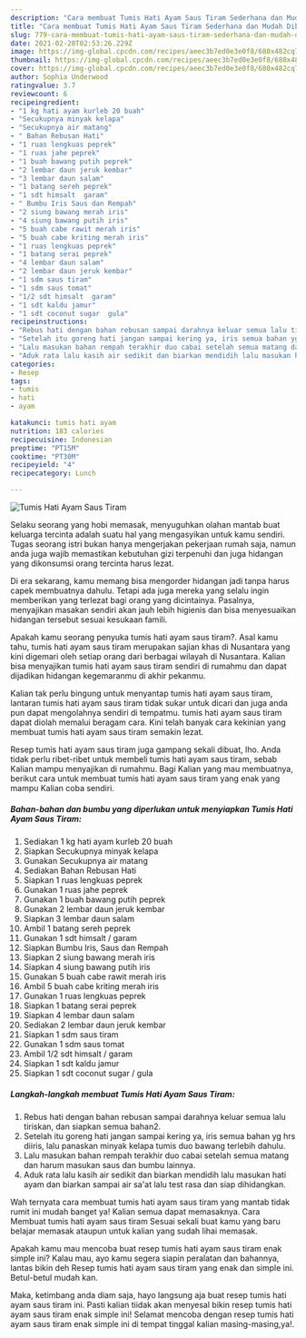 ```yaml
---
description: "Cara membuat Tumis Hati Ayam Saus Tiram Sederhana dan Mudah Dibuat"
title: "Cara membuat Tumis Hati Ayam Saus Tiram Sederhana dan Mudah Dibuat"
slug: 779-cara-membuat-tumis-hati-ayam-saus-tiram-sederhana-dan-mudah-dibuat
date: 2021-02-20T02:53:26.229Z
image: https://img-global.cpcdn.com/recipes/aeec3b7ed0e3e0f8/680x482cq70/tumis-hati-ayam-saus-tiram-foto-resep-utama.jpg
thumbnail: https://img-global.cpcdn.com/recipes/aeec3b7ed0e3e0f8/680x482cq70/tumis-hati-ayam-saus-tiram-foto-resep-utama.jpg
cover: https://img-global.cpcdn.com/recipes/aeec3b7ed0e3e0f8/680x482cq70/tumis-hati-ayam-saus-tiram-foto-resep-utama.jpg
author: Sophia Underwood
ratingvalue: 3.7
reviewcount: 6
recipeingredient:
- "1 kg hati ayam kurleb 20 buah"
- "Secukupnya minyak kelapa"
- "Secukupnya air matang"
- " Bahan Rebusan Hati"
- "1 ruas lengkuas peprek"
- "1 ruas jahe peprek"
- "1 buah bawang putih peprek"
- "2 lembar daun jeruk kembar"
- "3 lembar daun salam"
- "1 batang sereh peprek"
- "1 sdt himsalt  garam"
- " Bumbu Iris Saus dan Rempah"
- "2 siung bawang merah iris"
- "4 siung bawang putih iris"
- "5 buah cabe rawit merah iris"
- "5 buah cabe kriting merah iris"
- "1 ruas lengkuas peprek"
- "1 batang serai peprek"
- "4 lembar daun salam"
- "2 lembar daun jeruk kembar"
- "1 sdm saus tiram"
- "1 sdm saus tomat"
- "1/2 sdt himsalt  garam"
- "1 sdt kaldu jamur"
- "1 sdt coconut sugar  gula"
recipeinstructions:
- "Rebus hati dengan bahan rebusan sampai darahnya keluar semua lalu tiriskan, dan siapkan semua bahan2."
- "Setelah itu goreng hati jangan sampai kering ya, iris semua bahan yg hrs diiris, lalu panaskan minyak kelapa tumis duo bawang terlebih dahulu."
- "Lalu masukan bahan rempah terakhir duo cabai setelah semua matang dan harum masukan saus dan bumbu lainnya."
- "Aduk rata lalu kasih air sedikit dan biarkan mendidih lalu masukan hati ayam dan biarkan sampai air sa&#39;at lalu test rasa dan siap dihidangkan."
categories:
- Resep
tags:
- tumis
- hati
- ayam

katakunci: tumis hati ayam 
nutrition: 183 calories
recipecuisine: Indonesian
preptime: "PT15M"
cooktime: "PT30M"
recipeyield: "4"
recipecategory: Lunch

---
```



![Tumis Hati Ayam Saus Tiram](https://img-global.cpcdn.com/recipes/aeec3b7ed0e3e0f8/680x482cq70/tumis-hati-ayam-saus-tiram-foto-resep-utama.jpg)

Selaku seorang yang hobi memasak, menyuguhkan olahan mantab buat keluarga tercinta adalah suatu hal yang mengasyikan untuk kamu sendiri. Tugas seorang istri bukan hanya mengerjakan pekerjaan rumah saja, namun anda juga wajib memastikan kebutuhan gizi terpenuhi dan juga hidangan yang dikonsumsi orang tercinta harus lezat.

Di era  sekarang, kamu memang bisa mengorder hidangan jadi tanpa harus capek membuatnya dahulu. Tetapi ada juga mereka yang selalu ingin memberikan yang terlezat bagi orang yang dicintainya. Pasalnya, menyajikan masakan sendiri akan jauh lebih higienis dan bisa menyesuaikan hidangan tersebut sesuai kesukaan famili. 



Apakah kamu seorang penyuka tumis hati ayam saus tiram?. Asal kamu tahu, tumis hati ayam saus tiram merupakan sajian khas di Nusantara yang kini digemari oleh setiap orang dari berbagai wilayah di Nusantara. Kalian bisa menyajikan tumis hati ayam saus tiram sendiri di rumahmu dan dapat dijadikan hidangan kegemaranmu di akhir pekanmu.

Kalian tak perlu bingung untuk menyantap tumis hati ayam saus tiram, lantaran tumis hati ayam saus tiram tidak sukar untuk dicari dan juga anda pun dapat mengolahnya sendiri di tempatmu. tumis hati ayam saus tiram dapat diolah memalui beragam cara. Kini telah banyak cara kekinian yang membuat tumis hati ayam saus tiram semakin lezat.

Resep tumis hati ayam saus tiram juga gampang sekali dibuat, lho. Anda tidak perlu ribet-ribet untuk membeli tumis hati ayam saus tiram, sebab Kalian mampu menyajikan di rumahmu. Bagi Kalian yang mau membuatnya, berikut cara untuk membuat tumis hati ayam saus tiram yang enak yang mampu Kalian coba sendiri.

<!--inarticleads1-->

##### Bahan-bahan dan bumbu yang diperlukan untuk menyiapkan Tumis Hati Ayam Saus Tiram:

1. Sediakan 1 kg hati ayam kurleb 20 buah
1. Siapkan Secukupnya minyak kelapa
1. Gunakan Secukupnya air matang
1. Sediakan  Bahan Rebusan Hati
1. Siapkan 1 ruas lengkuas peprek
1. Gunakan 1 ruas jahe peprek
1. Gunakan 1 buah bawang putih peprek
1. Gunakan 2 lembar daun jeruk kembar
1. Siapkan 3 lembar daun salam
1. Ambil 1 batang sereh peprek
1. Gunakan 1 sdt himsalt / garam
1. Siapkan  Bumbu Iris, Saus dan Rempah
1. Siapkan 2 siung bawang merah iris
1. Siapkan 4 siung bawang putih iris
1. Gunakan 5 buah cabe rawit merah iris
1. Ambil 5 buah cabe kriting merah iris
1. Gunakan 1 ruas lengkuas peprek
1. Siapkan 1 batang serai peprek
1. Siapkan 4 lembar daun salam
1. Sediakan 2 lembar daun jeruk kembar
1. Siapkan 1 sdm saus tiram
1. Gunakan 1 sdm saus tomat
1. Ambil 1/2 sdt himsalt / garam
1. Siapkan 1 sdt kaldu jamur
1. Siapkan 1 sdt coconut sugar / gula




<!--inarticleads2-->

##### Langkah-langkah membuat Tumis Hati Ayam Saus Tiram:

1. Rebus hati dengan bahan rebusan sampai darahnya keluar semua lalu tiriskan, dan siapkan semua bahan2.
1. Setelah itu goreng hati jangan sampai kering ya, iris semua bahan yg hrs diiris, lalu panaskan minyak kelapa tumis duo bawang terlebih dahulu.
1. Lalu masukan bahan rempah terakhir duo cabai setelah semua matang dan harum masukan saus dan bumbu lainnya.
1. Aduk rata lalu kasih air sedikit dan biarkan mendidih lalu masukan hati ayam dan biarkan sampai air sa&#39;at lalu test rasa dan siap dihidangkan.




Wah ternyata cara membuat tumis hati ayam saus tiram yang mantab tidak rumit ini mudah banget ya! Kalian semua dapat memasaknya. Cara Membuat tumis hati ayam saus tiram Sesuai sekali buat kamu yang baru belajar memasak ataupun untuk kalian yang sudah lihai memasak.

Apakah kamu mau mencoba buat resep tumis hati ayam saus tiram enak simple ini? Kalau mau, ayo kamu segera siapin peralatan dan bahannya, lantas bikin deh Resep tumis hati ayam saus tiram yang enak dan simple ini. Betul-betul mudah kan. 

Maka, ketimbang anda diam saja, hayo langsung aja buat resep tumis hati ayam saus tiram ini. Pasti kalian tiidak akan menyesal bikin resep tumis hati ayam saus tiram enak simple ini! Selamat mencoba dengan resep tumis hati ayam saus tiram enak simple ini di tempat tinggal kalian masing-masing,ya!.


